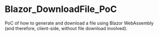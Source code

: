 # Blazor_DownloadFile_PoC

PoC of how to generate and download a file using Blazor WebAssembly (and therefore, client-side, without file download involved).
